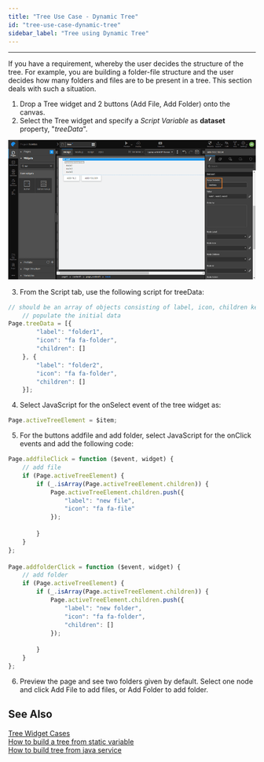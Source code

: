 ```yaml
---
title: "Tree Use Case - Dynamic Tree"
id: "tree-use-case-dynamic-tree"
sidebar_label: "Tree using Dynamic Tree"
---
```

---

If you have a requirement, whereby the user decides the structure of the tree. For example, you are building a folder-file structure and the user decides how many folders and files are to be present in a tree. This section deals with such a situation.

1. Drop a Tree widget and 2 buttons (Add File, Add Folder) onto the canvas.
2. Select the Tree widget and specify a _Script Variable_ as **dataset** property, "_treeData_".

[![](/learn/assets/tree_dynamic_design.png)](/learn/assets/tree_dynamic_design.png)

3. From the Script tab, use the following script for treeData:

```js
// should be an array of objects consisting of label, icon, children keys
    // populate the initial data
Page.treeData = [{
        "label": "folder1",
        "icon": "fa fa-folder",
        "children": []
    }, {
        "label": "folder2",
        "icon": "fa fa-folder",
        "children": []
    }];
```    

4. Select JavaScript for the onSelect event of the tree widget as:

```js
Page.activeTreeElement = $item;
```

5. For the buttons addfile and add folder, select JavaScript for the onClick events and add the following code:

```js
Page.addfileClick = function ($event, widget) {
    // add file
    if (Page.activeTreeElement) {
        if (_.isArray(Page.activeTreeElement.children)) {
            Page.activeTreeElement.children.push({
                "label": "new file",
                "icon": "fa fa-file"
            });

        }
    }
};

Page.addfolderClick = function ($event, widget) {
    // add folder
    if (Page.activeTreeElement) {
        if (_.isArray(Page.activeTreeElement.children)) {
            Page.activeTreeElement.children.push({
                "label": "new folder",
                "icon": "fa fa-folder",
                "children": []
            });

        }
    }
};
```

6. Preview the page and see two folders given by default. Select one node and click Add File to add files, or Add Folder to add folder.

## See Also

[Tree Widget Cases](/learn/app-development/widgets/basic/tree/)  
[How to build a tree from static variable](/learn/how-tos/tree-use-case-static-variable/)  
[How to build tree from java service](/learn/how-tos/tree-use-case-java-service/)  
